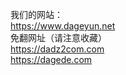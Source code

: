 我们的网站：
<br>
<a href="https://www.dageyun.net" rel="nofollow">https://www.dageyun.net</a>
<br>
免翻网址（请注意收藏）
<br><a href="https://dadz2com.com" rel="nofollow">https://dadz2com.com</a>
<br><a href="https://dagede.com/" rel="nofollow">https://dagede.com</a>
